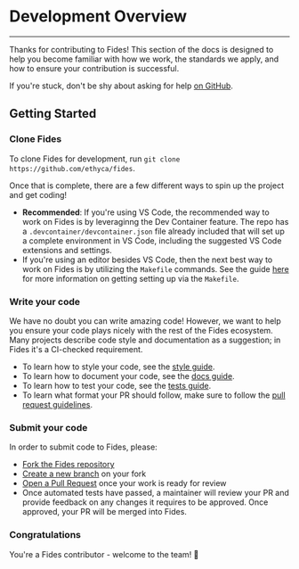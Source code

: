 # Development Overview

---

Thanks for contributing to Fides! This section of the docs is designed to help you become familiar with how we work, the standards we apply, and how to ensure your contribution is successful.

If you're stuck, don't be shy about asking for help [on GitHub](https://github.com/ethyca/fides/issues).

## Getting Started

### Clone Fides

To clone Fides for development, run `git clone https://github.com/ethyca/fides`.

Once that is complete, there are a few different ways to spin up the project and get coding!

* __Recommended__: If you're using VS Code, the recommended way to work on Fides is by leveraginng the Dev Container feature. The repo has a `.devcontainer/devcontainer.json` file already included that will set up a complete environment in VS Code, including the suggested VS Code extensions and settings.
* If you're using an editor besides VS Code, then the next best way to work on Fides is by utilizing the `Makefile` commands. See the guide [here](https://ethyca.github.io/fides/getting_started/docker/) for more information on getting setting up via the `Makefile`.

### Write your code

We have no doubt you can write amazing code! However, we want to help you ensure your code plays nicely with the rest of the Fides ecosystem. Many projects describe code style and documentation as a suggestion; in Fides it's a CI-checked requirement.

* To learn how to style your code, see the [style guide](https://ethyca.github.io/fides/development/code_style/).
* To learn how to document your code, see the [docs guide](https://ethyca.github.io/fides/development/documentation/).
* To learn how to test your code, see the [tests guide](https://ethyca.github.io/fides/development/testing/).
* To learn what format your PR should follow, make sure to follow the [pull request guidelines](https://ethyca.github.io/fides/development/pull_requests/).

### Submit your code

In order to submit code to Fides, please:

* [Fork the Fides repository](https://help.github.com/en/articles/fork-a-repo)
* [Create a new branch](https://help.github.com/en/desktop/contributing-to-projects/creating-a-branch-for-your-work) on your fork
* [Open a Pull Request](https://help.github.com/en/articles/creating-a-pull-request-from-a-fork) once your work is ready for review
* Once automated tests have passed, a maintainer will review your PR and provide feedback on any changes it requires to be approved. Once approved, your PR will be merged into Fides.

### Congratulations

You're a Fides contributor - welcome to the team! 🎉
